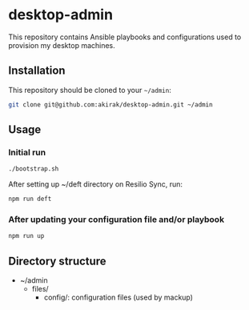 desktop-admin
==================

This repository contains Ansible playbooks and configurations used to provision my desktop machines.

Installation
---------------

This repository should be cloned to your `~/admin`:

```sh
git clone git@github.com:akirak/desktop-admin.git ~/admin
```

Usage
------

### Initial run

```sh
./bootstrap.sh
```

After setting up ~/deft directory on Resilio Sync, run:

```sh
npm run deft
```

### After updating your configuration file and/or playbook

```sh
npm run up
```

Directory structure
------------------------

- ~/admin
  - files/
    - config/: configuration files (used by mackup)
